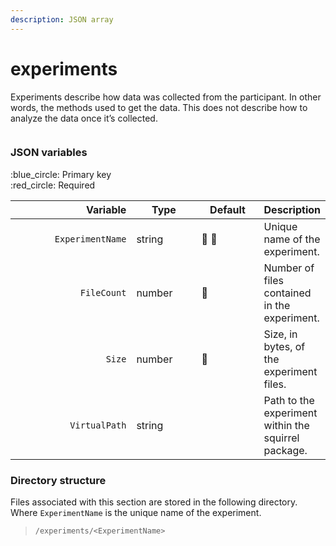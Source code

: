 ```yaml
---
description: JSON array
---
```


# experiments

Experiments describe how data was collected from the participant. In other words, the methods used to get the data. This does not describe how to analyze the data once it’s collected.

<figure><img src="https://mermaid.ink/img/pako:eNqVlEFrgzAUx7-KpAgKdZThLg562i5jbLDehpdX86xZ1UgSt0rpd1-iRqvtofVg3j_5_fOS99AjSThFEpGdgCpz3r_i0tGP4Fx5b5vPjzbyg2BNQYFnXv7ziOj5CpI97NDrx_kqqzBnJUpviGYEHioUrMBSSe8snlEmcUBZohgvQTTeTPsd3M4G653gdQUl5I3UiVvlWGn37VFZb38w0altYNetNoyqKdMb9eMVgm8lil8wh5HeubjCslLpZX3FFp6oge4SmdS6HCZzO1wud5di0rOBRVy3swQPpkECCpmy3PTIhBa6RE1RDCgnjXbds74YbJQdPGqnnfCtb-h5e45edB6rZg57EWOwcWewamIYrqCaHJ3h-IbJo0WapktdLcH3GFCQGQgBTfQ4NU2y3GOcVeEe66QUtxhn9qGjt3jnpx0T4tNqtexs0SIMwz4O_hhVWRRWB7IkBYoCGNU_iKPZLiYqwwJjEumQYgp1rmISlyeN1pVuAL5SprggUQq5xCWBWvFNUyYkUqJGC70w0P-bYqD01_rNudWnf_V5k6g?type=png" alt=""><figcaption></figcaption></figure>

### JSON variables

:blue\_circle: Primary key\
:red\_circle: Required

<table data-full-width="true"><thead><tr><th width="198" align="right">Variable</th><th width="98.00000000000003">Type</th><th width="93">Default</th><th>Description</th></tr></thead><tbody><tr><td align="right"><code>ExperimentName</code></td><td>string</td><td><span data-gb-custom-inline data-tag="emoji" data-code="1f534">🔴</span> <span data-gb-custom-inline data-tag="emoji" data-code="1f535">🔵</span></td><td>Unique name of the experiment.</td></tr><tr><td align="right"><code>FileCount</code></td><td>number</td><td><span data-gb-custom-inline data-tag="emoji" data-code="1f534">🔴</span></td><td>Number of files contained in the experiment.</td></tr><tr><td align="right"><code>Size</code></td><td>number</td><td><span data-gb-custom-inline data-tag="emoji" data-code="1f534">🔴</span></td><td>Size, in bytes, of the experiment files.</td></tr><tr><td align="right"><code>VirtualPath</code></td><td>string</td><td></td><td>Path to the experiment within the squirrel package.</td></tr></tbody></table>

### Directory structure

Files associated with this section are stored in the following directory. Where `ExperimentName` is the unique name of the experiment.

> `/experiments/<ExperimentName>`
